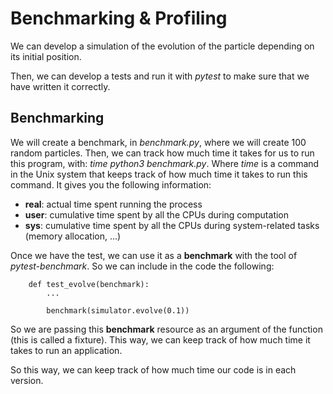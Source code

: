 # Benchmarking & Profiling

We can develop a simulation of the evolution of the particle depending on its initial position.

Then, we can develop a tests and run it with *pytest* to make sure that we have written it correctly.

## Benchmarking
We will create a benchmark, in *benchmark.py*, where we will create 100 random particles.
Then, we can track how much time it  takes for us to run this program, with: *time python3 benchmark.py*. Where *time* is a command in the Unix system that keeps track of how much time it takes to run this command.
It gives you the following information:
- **real**: actual time spent running the process
- **user**: cumulative time spent by all the CPUs during computation
- **sys**: cumulative time spent by all the CPUs during system-related tasks (memory allocation, ...)


Once we have the test, we can use it as a **benchmark** with the tool of *pytest-benchmark*. So we can include in the code the following:
```
    def test_evolve(benchmark):
        ...

        benchmark(simulator.evolve(0.1))
```
So we are passing this **benchmark** resource as an argument of the function (this is called a fixture).
This way, we can keep track of how much time it takes to run an application.

So this way, we can keep track of how much time our code is in each version.
